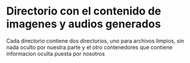 # Directorio con el contenido de imagenes y audios generados

Cada directorio contiene dos directorios, uno para archivos limpios, sin nada oculto por nuestra parte y el otro contenedores que contiene informacion oculta puesta por nosotros

